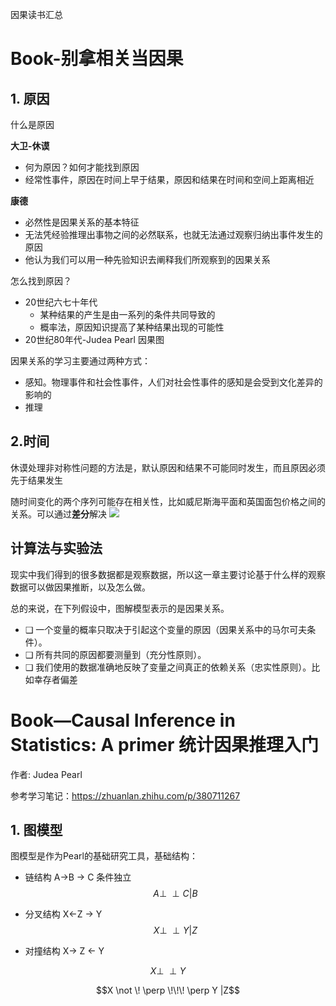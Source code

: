 因果读书汇总


# Book-别拿相关当因果

## 1. 原因
    

什么是原因

**大卫-休谟**

-   何为原因？如何才能找到原因
-   经常性事件，原因在时间上早于结果，原因和结果在时间和空间上距离相近

**康德**

-   必然性是因果关系的基本特征
-   无法凭经验推理出事物之间的必然联系，也就无法通过观察归纳出事件发生的原因
-   他认为我们可以用一种先验知识去阐释我们所观察到的因果关系

怎么找到原因？

-   20世纪六七十年代
    -   某种结果的产生是由一系列的条件共同导致的
    -   概率法，原因知识提高了某种结果出现的可能性
-   20世纪80年代-Judea Pearl 因果图

因果关系的学习主要通过两种方式：

-   感知。物理事件和社会性事件，人们对社会性事件的感知是会受到文化差异的影响的
-   推理

## 2.时间
    

休谟处理非对称性问题的方法是，默认原因和结果不可能同时发生，而且原因必须先于结果发生

随时间变化的两个序列可能存在相关性，比如威尼斯海平面和英国面包价格之间的关系。可以通过**差分**解决
![](../../../Draft/media/image.png)



## 计算法与实验法

现实中我们得到的很多数据都是观察数据，所以这一章主要讨论基于什么样的观察数据可以做因果推断，以及怎么做。

总的来说，在下列假设中，图解模型表示的是因果关系。
- ❑ 一个变量的概率只取决于引起这个变量的原因（因果关系中的马尔可夫条件）。
- ❑ 所有共同的原因都要测量到（充分性原则）。
- ❑ 我们使用的数据准确地反映了变量之间真正的依赖关系（忠实性原则）。比如幸存者偏差



# Book—Causal Inference in Statistics: A primer 统计因果推理入门

作者: Judea Pearl

参考学习笔记：https://zhuanlan.zhihu.com/p/380711267

## 1. 图模型
    

图模型是作为Pearl的基础研究工具，基础结构：

- 链结构 A->B -> C
条件独立$$A \perp \!\!\! \perp C | B$$

- 分叉结构 X<-Z -> Y
$$X \perp \!\!\! \perp Y | Z$$


- 对撞结构 X-> Z <- Y

$$X \perp \!\!\! \perp Y $$

$$X \not \! \perp \!\!\! \perp Y |Z$$


